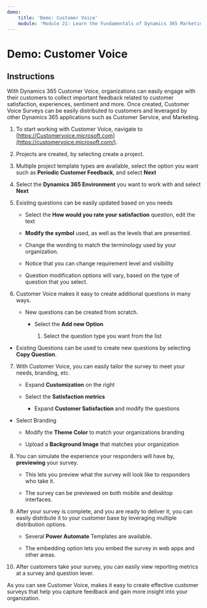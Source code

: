 ```yaml
---
demo:
    title: 'Demo: Customer Voice'
    module: 'Module 21: Learn the Fundamentals of Dynamics 365 Marketing'
---
```


# Demo: Customer Voice

## Instructions

With Dynamics 365 Customer Voice, organizations can easily engage with their customers to collect important feedback related to customer satisfaction, experiences, sentiment and more. Once created, Customer Voice Surveys can be easily distributed to customers and leveraged by other Dynamics 365 applications such as Customer Service, and Marketing. 

1. To start working with Customer Voice, navigate to [https://Customervoice.microsoft.com](https://customervoice.microsoft.com/). 

2. Projects are created, by selecting create a project.

3. Multiple project template types are available, select the option you want such as **Periodic Customer Feedback**, and select **Next**

4. Select the **Dynamics 365 Environment** you want to work with and select **Next**

5. Existing questions can be easily updated based on you needs

	- Select the **How would you rate your satisfaction** question, edit the text

	- **Modify the symbol** used, as well as the levels that are presented. 

	- Change the wording to match the terminology used by your organization. 

	- Notice that you can change requirement level and visibility

	- Question modification options will vary, based on the type of question that you select.

6. Customer Voice makes it easy to create additional questions in many ways. 

	- New questions can be created from scratch.

		- Select the **Add new Option**

			1. Select the question type you want from the list

- Existing Questions can be used to create new questions by selecting **Copy Question**.

7. With Customer Voice, you can easily tailor the survey to meet your needs, branding, etc. 

	- Expand **Customization** on the right

	- Select the **Satisfaction metrics**

		- Expand **Customer Satisfaction** and modify the questions

- Select Branding

	- Modify the **Theme Color** to match your organizations branding

	- Upload a **Background Image** that matches your organization

8. You can simulate the experience your responders will have by, **previewing** your survey. 

	- This lets you preview what the survey will look like to responders who take it. 

	- The survey can be previewed on both mobile and desktop interfaces. 

9. After your survey is complete, and you are ready to deliver it, you can easily distribute it to your customer base by leveraging multiple distribution options.

	- Several **Power Automate** Templates are available. 

	- The embedding option lets you embed the survey in web apps and other areas. 

10. After customers take your survey, you can easily view reporting metrics at a survey and question lever. 

As you can see Customer Voice, makes it easy to create effective customer surveys that help you capture feedback and gain more insight into your organization. 

 
